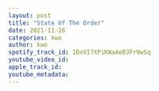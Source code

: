 ```yaml
---
layout: post
title: "State Of The Order"
date: 2021-11-26
categories: kwo
author: kwo
spotify_track_id: 1DxVI7XPiKWaAeBJFrNwSq
youtube_video_id: 
apple_track_id: 
youtube_metadata: 
---
```

